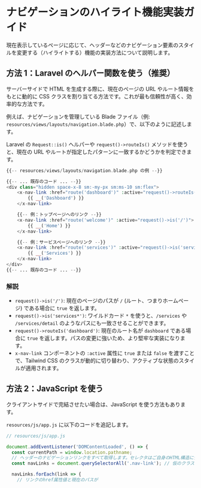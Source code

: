 # ナビゲーションのハイライト機能実装ガイド

現在表示しているページに応じて、ヘッダーなどのナビゲーション要素のスタイルを変更する（ハイライトする）機能の実装方法について説明します。

## 方法 1：Laravel のヘルパー関数を使う（推奨）

サーバーサイドで HTML を生成する際に、現在のページの URL やルート情報をもとに動的に CSS クラスを割り当てる方法です。これが最も信頼性が高く、効率的な方法です。

例えば、ナビゲーションを管理している Blade ファイル（例: `resources/views/layouts/navigation.blade.php`）で、以下のように記述します。

Laravel の `Request::is()` ヘルパーや `request()->routeIs()` メソッドを使うと、現在の URL やルートが指定したパターンに一致するかどうかを判定できます。

```php
{{-- resources/views/layouts/navigation.blade.php の例 --}}

{{-- ... 既存のコード ... --}}
<div class="hidden space-x-8 sm:-my-px sm:ms-10 sm:flex">
    <x-nav-link :href="route('dashboard')" :active="request()->routeIs('dashboard')">
        {{ __('Dashboard') }}
    </x-nav-link>

    {{-- 例：トップページへのリンク --}}
    <x-nav-link :href="route('welcome')" :active="request()->is('/')">
        {{ __('Home') }}
    </x-nav-link>

    {{-- 例：サービスページへのリンク --}}
    <x-nav-link :href="route('services')" :active="request()->is('services*')">
        {{ __('Services') }}
    </x-nav-link>
</div>
{{-- ... 既存のコード ... --}}
```

### 解説

-   `request()->is('/')`: 現在のページのパスが `/` (ルート、つまりホームページ) である場合に `true` を返します。
-   `request()->is('services*')`: ワイルドカード `*` を使うと、`/services` や `/services/detail` のようなパスにも一致させることができます。
-   `request()->routeIs('dashboard')`: 現在のルート名が `dashboard` である場合に `true` を返します。パスの変更に強いため、より堅牢な実装になります。
-   `x-nav-link` コンポーネントの `:active` 属性に `true` または `false` を渡すことで、Tailwind CSS のクラスが動的に切り替わり、アクティブな状態のスタイルが適用されます。

## 方法 2：JavaScript を使う

クライアントサイドで完結させたい場合は、JavaScript を使う方法もあります。

`resources/js/app.js` に以下のコードを追記します。

```javascript
// resources/js/app.js

document.addEventListener('DOMContentLoaded', () => {
  const currentPath = window.location.pathname;
  // ヘッダーのナビゲーションリンクをすべて取得します。セレクタはご自身のHTML構造に合わせて調整してください。
  const navLinks = document.querySelectorAll('.nav-link'); // 仮のクラス名

  navLinks.forEach(link => {
    // リンクのhref属性値と現在のパスが
```
